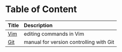 # Table of Content

|Title                      |Description                                |
|:---                       |:---                                       |
|[Vim](./vim_editing.md)    |editing commands in Vim                    |
|[Git](./git.md)            |manual for version controlling with Git    |
